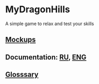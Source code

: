 # MyDragonHills
A simple game to relax and test your skills
## [Mockups](https://github.com/ZiGNicK/MyDragonHills/tree/master/Mockups)
## Documentation: [RU](https://github.com/ZiGNicK/MyDragonHills/blob/master/Documentation/SRS_RU.md), [ENG](https://github.com/ZiGNicK/MyDragonHills/blob/master/Documentation/SRS_ENG.md)
## [Glosssary](https://github.com/ZiGNicK/MyDragonHills/blob/master/Documentation/Glossary.md)
